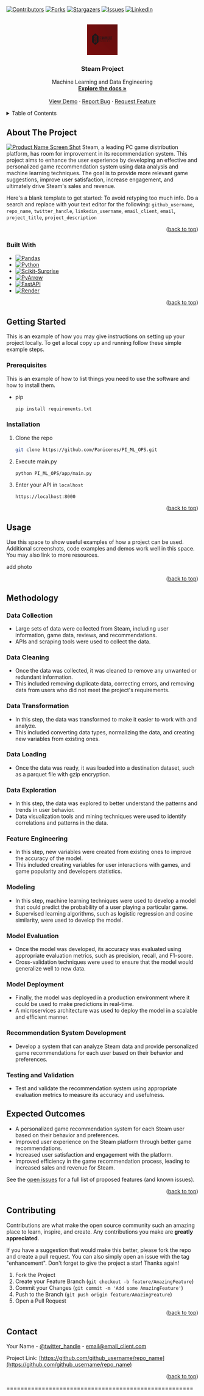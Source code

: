 <a name="Steam Project"></a>

<!-- PROJECT SHIELDS -->
<!--
*** I'm using markdown "reference style" links for readability.
*** Reference links are enclosed in brackets [ ] instead of parentheses ( ).
*** See the bottom of this document for the declaration of the reference variables
*** for contributors-url, forks-url, etc. This is an optional, concise syntax you may use.
*** https://www.markdownguide.org/basic-syntax/#reference-style-links
-->
[![Contributors][contributors-shield]][contributors-url]
[![Forks][forks-shield]][forks-url]
[![Stargazers][stars-shield]][stars-url]
[![Issues][issues-shield]][issues-url]
[![LinkedIn][linkedin-shield]][linkedin-url]



<!-- PROJECT LOGO -->
<br />
<div align="center">
  <a href="https://github.com/Paniceres/PI_ML_OPS">
    <img src="/src/steam_project_logo.png" alt="Logo" width="80" height="80">
  </a>

<h3 align="center">Steam Project</h3>

  <p align="center">
    Machine Learning and Data Engineering
    <br />
    <a href="https://github.com/Paniceres/PI_ML_OPS"><strong>Explore the docs »</strong></a>
    <br />
    <br />
    <a href="https://github.com/Paniceres/PI_ML_OPS">View Demo</a>
    ·
    <a href="https://github.com/Paniceres/PI_ML_OPS/issues">Report Bug</a>
    ·
    <a href="https://github.com/Paniceres/PI_ML_OPS/issues">Request Feature</a>
  </p>
</div>



<!-- TABLE OF CONTENTS -->
<details>
  <summary>Table of Contents</summary>
  <ol>
    <li>
      <a href="#about-the-project">About The Project</a>
      <ul>
        <li><a href="#built-with">Built With</a></li>
      </ul>
    </li>
    <li>
      <a href="#getting-started">Getting Started</a>
      <ul>
        <li><a href="#prerequisites">Prerequisites</a></li>
        <li><a href="#installation">Installation</a></li>
      </ul>
    </li>
    <li><a href="#usage">Usage</a></li>
    <li><a href="#methodology">Methodology</a></li>
    <li><a href="#contributing">Contributing</a></li>
    <li><a href="#contact">Contact</a></li>
  </ol>
</details>



<!-- ABOUT THE PROJECT -->
## About The Project

[![Product Name Screen Shot][product-screenshot]](https://example.com)
Steam, a leading PC game distribution platform, has room for improvement in its recommendation system. This project aims to enhance the user experience by developing an effective and personalized game recommendation system using data analysis and machine learning techniques. The goal is to provide more relevant game suggestions, improve user satisfaction, increase engagement, and ultimately drive Steam's sales and revenue.

Here's a blank template to get started: To avoid retyping too much info. Do a search and replace with your text editor for the following: `github_username`, `repo_name`, `twitter_handle`, `linkedin_username`, `email_client`, `email`, `project_title`, `project_description`

<p align="right">(<a href="#readme-top">back to top</a>)</p>



### Built With

* [![Pandas][Pandas-logo]][Pandas-url]
* [![Python][Python-logo]][Python-url]
* [![Scikit-Surprise][Scikit-Surprise-logo]][Scikit-Surprise-url]
* [![PyArrow][PyArrow-logo]][PyArrow-url]
* [![FastAPI][FastAPI-logo]][FastAPI-url]
* [![Render][Render-logo]][Render-url]

<p align="right">(<a href="#readme-top">back to top</a>)</p>



<!-- GETTING STARTED -->
## Getting Started

This is an example of how you may give instructions on setting up your project locally.
To get a local copy up and running follow these simple example steps.

### Prerequisites

This is an example of how to list things you need to use the software and how to install them.
* pip
  ```sh
  pip install requirements.txt
  ```

### Installation

1. Clone the repo
   ```sh
   git clone https://github.com/Paniceres/PI_ML_OPS.git
   ```
2. Execute main.py
   ```sh
   python PI_ML_OPS/app/main.py
   ```
3. Enter your API in `localhost`
   ```
   https://localhost:8000
   ```

<p align="right">(<a href="#readme-top">back to top</a>)</p>



<!-- USAGE EXAMPLES -->
## Usage

Use this space to show useful examples of how a project can be used. Additional screenshots, code examples and demos work well in this space. You may also link to more resources.

add photo

<p align="right">(<a href="#readme-top">back to top</a>)</p>



<!-- METHODOLOGY -->

## Methodology

### Data Collection

* Large sets of data were collected from Steam, including user information, game data, reviews, and recommendations.
* APIs and scraping tools were used to collect the data.

### Data Cleaning

* Once the data was collected, it was cleaned to remove any unwanted or redundant information.
* This included removing duplicate data, correcting errors, and removing data from users who did not meet the project's requirements.

### Data Transformation

* In this step, the data was transformed to make it easier to work with and analyze.
* This included converting data types, normalizing the data, and creating new variables from existing ones.

### Data Loading

* Once the data was ready, it was loaded into a destination dataset, such as a parquet file with gzip encryption.

### Data Exploration

* In this step, the data was explored to better understand the patterns and trends in user behavior.
* Data visualization tools and mining techniques were used to identify correlations and patterns in the data.

### Feature Engineering

* In this step, new variables were created from existing ones to improve the accuracy of the model.
* This included creating variables for user interactions with games, and game popularity and developers statistics.

### Modeling

* In this step, machine learning techniques were used to develop a model that could predict the probability of a user playing a particular game.
* Supervised learning algorithms, such as logistic regression and cosine similarity, were used to develop the model.

### Model Evaluation

* Once the model was developed, its accuracy was evaluated using appropriate evaluation metrics, such as precision, recall, and F1-score.
* Cross-validation techniques were used to ensure that the model would generalize well to new data.

### Model Deployment

* Finally, the model was deployed in a production environment where it could be used to make predictions in real-time.
* A microservices architecture was used to deploy the model in a scalable and efficient manner.


### Recommendation System Development

* Develop a system that can analyze Steam data and provide personalized game recommendations for each user based on their behavior and preferences.

### Testing and Validation

* Test and validate the recommendation system using appropriate evaluation metrics to measure its accuracy and usefulness.

Expected Outcomes
----------------

* A personalized game recommendation system for each Steam user based on their behavior and preferences.
* Improved user experience on the Steam platform through better game recommendations.
* Increased user satisfaction and engagement with the platform.
* Improved efficiency in the game recommendation process, leading to increased sales and revenue for Steam.


See the [open issues](https://github.com/Paniceres/PI_ML_OPS/issues) for a full list of proposed features (and known issues).

<p align="right">(<a href="#readme-top">back to top</a>)</p>



<!-- CONTRIBUTING -->
## Contributing

Contributions are what make the open source community such an amazing place to learn, inspire, and create. Any contributions you make are **greatly appreciated**.

If you have a suggestion that would make this better, please fork the repo and create a pull request. You can also simply open an issue with the tag "enhancement".
Don't forget to give the project a star! Thanks again!

1. Fork the Project
2. Create your Feature Branch (`git checkout -b feature/AmazingFeature`)
3. Commit your Changes (`git commit -m 'Add some AmazingFeature'`)
4. Push to the Branch (`git push origin feature/AmazingFeature`)
5. Open a Pull Request

<p align="right">(<a href="#readme-top">back to top</a>)</p>


<!-- CONTACT -->
## Contact

Your Name - [@twitter_handle](https://twitter.com/twitter_handle) - email@email_client.com

Project Link: [https://github.com/github_username/repo_name](https://github.com/github_username/repo_name)

<p align="right">(<a href="#readme-top">back to top</a>)</p>

<!-- MARKDOWN LINKS & IMAGES -->
<!-- https://www.markdownguide.org/basic-syntax/#reference-style-links -->
[contributors-shield]: https://img.shields.io/github/contributors/Paniceres/PI_OPS_ML.svg?style=for-the-badge
[contributors-url]: https://github.com/Paniceres/PI_OPS_ML/graphs/contributors
[forks-shield]: https://img.shields.io/github/forks/Paniceres/PI_OPS_ML.svg?style=for-the-badge
[forks-url]: https://github.com/Paniceres/PI_OPS_ML/network/members
[stars-shield]: https://img.shields.io/github/stars/Paniceres/PI_OPS_ML.svg?style=for-the-badge
[stars-url]: https://github.com/Paniceres/PI_OPS_ML/stargazers
[issues-shield]: https://img.shields.io/github/issues/Paniceres/PI_OPS_ML.svg?style=for-the-badge
[issues-url]: https://github.com/Paniceres/PI_OPS_ML/issues
[linkedin-shield]: https://img.shields.io/badge/-LinkedIn-black.svg?style=for-the-badge&logo=linkedin&colorB=555
[linkedin-url]: https://www.linkedin.com/in/paniceres-lucio/
[product-screenshot]: src/screenshot.png

[Pandas-logo]: https://img.shields.io/badge/Pandas-150458?style=for-the-badge&logo=pandas&logoColor=white
[Pandas-url]: https://pandas.pydata.org/
[Python-logo]: https://img.shields.io/badge/Python-3776AB?style=for-the-badge&logo=python&logoColor=white
[Python-url]: https://www.python.org/
[SciKit-Surprise-logo]: https://img.shields.io/badge/Scikit--Surprise-F7931E?style=for-the-badge&logo=scikit--learn&logoColor=white
[SciKit-Surprise-url]: https://surprise.readthedocs.io/
[PyArrow-logo]: https://img.shields.io/badge/PyArrow-F63E02?style=for-the-badge&logo=apache-arrow&logoColor=white
[PyArrow-url]: https://arrow.apache.org/pyarrow/
[FastAPI-logo]: https://img.shields.io/badge/FastAPI-009688?style=for-the-badge&logo=fastapi&logoColor=white
[FastAPI-url]: https://fastapi.tiangolo.com/
[Render-logo]: https://img.shields.io/badge/Render-FF6C37?style=for-the-badge&logo=render&logoColor=white
[Render-url]: https://render.com/
=====================================================
